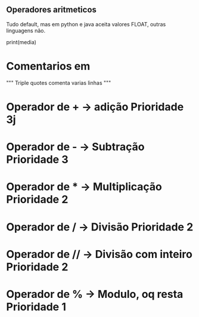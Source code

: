 ## Operadores aritmeticos

Tudo default, mas em python e java aceita valores FLOAT, outras linguagens não.

print(media)

# Comentarios em #

"""
Triple quotes comenta 
varias linhas
"""

# Operador de + -> adição                       Prioridade 3j
# Operador de - -> Subtração                    Prioridade 3
# Operador de * -> Multiplicação                Prioridade 2
# Operador de / -> Divisão                      Prioridade 2
# Operador de // -> Divisão com inteiro         Prioridade 2
# Operador de % -> Modulo, oq resta             Prioridade 1

